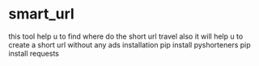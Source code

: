 # smart_url
this tool help u to find where do the short url travel also it will help u to create a short url without any ads
installation
pip install pyshorteners
pip install requests
